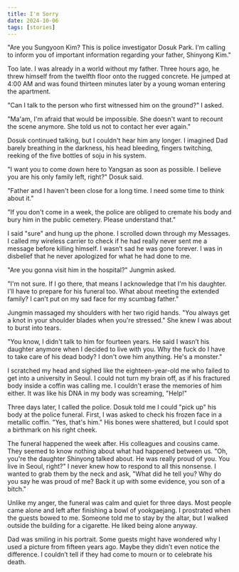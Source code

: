 ```yaml
---
title: I'm Sorry
date: 2024-10-06
tags: [stories]
---
```


"Are you Sungyoon Kim? This is police investigator Dosuk Park. I'm calling to inform you of important information regarding your father, Shinyong Kim."

Too late. I was already in a world without my father. Three hours ago, he threw himself from the twelfth floor onto the rugged concrete. He jumped at 4:00 AM and was found thirteen minutes later by a young woman entering the apartment.

"Can I talk to the person who first witnessed him on the ground?" I asked.

"Ma'am, I'm afraid that would be impossible. She doesn't want to recount the scene anymore. She told us not to contact her ever again."

Dosuk continued talking, but I couldn't hear him any longer. I imagined Dad barely breathing in the darkness, his head bleeding, fingers twitching, reeking of the five bottles of soju in his system.

"I want you to come down here to Yangsan as soon as possible. I believe you are his only family left, right?" Dosuk said.

"Father and I haven't been close for a long time. I need some time to think about it."

"If you don't come in a week, the police are obliged to cremate his body and bury him in the public cemetery. Please understand that."

I said "sure" and hung up the phone. I scrolled down through my Messages. I called my wireless carrier to check if he had really never sent me a message before killing himself. I wasn’t sad he was gone forever. I was in disbelief that he never apologized for what he had done to me.

"Are you gonna visit him in the hospital?" Jungmin asked.

"I'm not sure. If I go there, that means I acknowledge that I'm his daughter. I'll have to prepare for his funeral too. What about meeting the extended family? I can't put on my sad face for my scumbag father."

Jungmin massaged my shoulders with her two rigid hands. "You always get a knot in your shoulder blades when you're stressed." She knew I was about to burst into tears.

"You know, I didn't talk to him for fourteen years. He said I wasn’t his daughter anymore when I decided to live with you. Why the fuck do I have to take care of his dead body? I don't owe him anything. He's a monster."

I scratched my head and sighed like the eighteen-year-old me who failed to get into a university in Seoul. I could not turn my brain off, as if his fractured body inside a coffin was calling me. I couldn't erase the memories of him either. It was like his DNA in my body was screaming, "Help!"

Three days later, I called the police. Dosuk told me I could "pick up" his body at the police funeral. First, I was asked to check his frozen face in a metallic coffin. "Yes, that's him." His bones were shattered, but I could spot a birthmark on his right cheek.

The funeral happened the week after. His colleagues and cousins came. They seemed to know nothing about what had happened between us. "Oh, you're the daughter Shinyong talked about. He was really proud of you. You live in Seoul, right?" I never knew how to respond to all this nonsense. I wanted to grab them by the neck and ask, "What did he tell you? Why do you say he was proud of me? Back it up with some evidence, you son of a bitch."

Unlike my anger, the funeral was calm and quiet for three days. Most people came alone and left after finishing a bowl of yookgaejang. I prostrated when the guests bowed to me. Someone told me to stay by the altar, but I walked outside the building for a cigarette. He liked being alone anyway.

Dad was smiling in his portrait. Some guests might have wondered why I used a picture from fifteen years ago. Maybe they didn’t even notice the difference. I couldn’t tell if they had come to mourn or to celebrate his death.